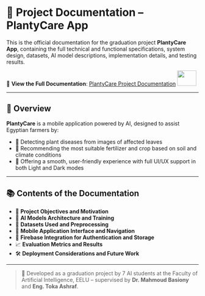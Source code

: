 # 📄 Project Documentation – PlantyCare App

This is the official documentation for the graduation project **PlantyCare App**, containing the full technical and functional specifications, system design, datasets, AI model descriptions, implementation details, and testing results.

📘 **View the Full Documentation**: [PlantyCare Project Documentation](https://drive.google.com/drive/folders/1FHPE_9VI7hZ_B_8XOlbUjLWzD3NKuPaX?usp=sharing) <img src="https://media.giphy.com/media/mBYkXvLxkHZFmqBHIC/giphy.gif" width="50" height="40"/>

---

## 📌 Overview

**PlantyCare** is a mobile application powered by AI, designed to assist Egyptian farmers by:

- 🌿 Detecting plant diseases from images of affected leaves  
- 🌱 Recommending the most suitable fertilizer and crop based on soil and climate conditions  
- 📱 Offering a smooth, user-friendly experience with full UI/UX support in both Light and Dark modes  

---

## 📚 Contents of the Documentation

- 📖 **Project Objectives and Motivation**  
- 🧠 **AI Models Architecture and Training**  
- 🧪 **Datasets Used and Preprocessing**  
- 📲 **Mobile Application Interface and Navigation**  
- 🔐 **Firebase Integration for Authentication and Storage**  
- 📈 **Evaluation Metrics and Results**  
- 🛠️ **Deployment Considerations and Future Work**

---

> 🏫 Developed as a graduation project by 7 AI students at the Faculty of Artificial Intelligence, EELU – supervised by **Dr. Mahmoud Basiony** and **Eng. Toka Ashraf**.
